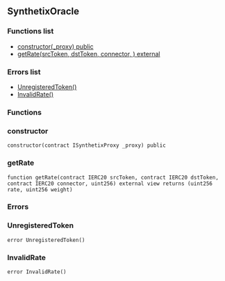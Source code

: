 
## SynthetixOracle

### Functions list
- [constructor(_proxy) public](#constructor)
- [getRate(srcToken, dstToken, connector, ) external](#getrate)

### Errors list
- [UnregisteredToken() ](#unregisteredtoken)
- [InvalidRate() ](#invalidrate)

### Functions
### constructor

```solidity
constructor(contract ISynthetixProxy _proxy) public
```

### getRate

```solidity
function getRate(contract IERC20 srcToken, contract IERC20 dstToken, contract IERC20 connector, uint256) external view returns (uint256 rate, uint256 weight)
```

### Errors
### UnregisteredToken

```solidity
error UnregisteredToken()
```

### InvalidRate

```solidity
error InvalidRate()
```

